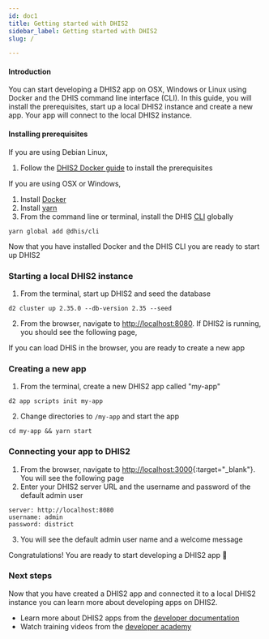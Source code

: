 ```yaml
---
id: doc1
title: Getting started with DHIS2  
sidebar_label: Getting started with DHIS2 
slug: /

---
```


#### Introduction
You can start developing a DHIS2 app on OSX, Windows or Linux using Docker and the DHIS command line interface (CLI). In this guide, you will install the prerequisites, start up a local DHIS2 instance and create a new app. Your app will connect to the local DHIS2 instance.

#### Installing prerequisites
If you are using Debian Linux, 
1. Follow the [DHIS2 Docker guide](https://developers.dhis2.org/guides/dhis2-docker) to install the prerequisites

If you are using OSX or Windows,
1. Install [Docker](https://docs.docker.com/get-docker/)
3. Install [yarn](https://classic.yarnpkg.com/en/docs/install)
4. From the command line or terminal, install the DHIS [CLI](https://cli.dhis2.nu/#/getting-started) globally
```shell
yarn global add @dhis/cli
```

Now that you have installed Docker and the DHIS CLI you are ready to start up DHIS2

### Starting a local DHIS2 instance

1. From the terminal, start up DHIS2 and seed the database
```shell
d2 cluster up 2.35.0 --db-version 2.35 --seed
```
2. From the browser, navigate to [http://localhost:8080](http://localhost:8080). If DHIS2 is running, you should see the following page,

If you can load DHIS in the browser, you are ready to create a new app

### Creating a new app
1. From the terminal, create a new DHIS2 app called "my-app"

```shell
d2 app scripts init my-app
```
2. Change directories to `/my-app` and start the app

```shell
cd my-app && yarn start
```

### Connecting your app to DHIS2
1. From the browser, navigate to [http://localhost:3000](http://localhost:3000){:target="\_blank"}. You will see the following page
2. Enter your DHIS2 server URL and the username and password of the default admin user
```
server: http://localhost:8080
username: admin
password: district
```
3. You will see the default admin user name and a welcome message


Congratulations! You are ready to start developing a DHIS2 app 🎊 

### Next steps
Now that you have created a DHIS2 app and connected it to a local DHIS2 instance you can learn more about developing apps on DHIS2. 
- Learn more about DHIS2 apps from the [developer documentation](https://docs.dhis2.org/dhis2_developer_manual/apps.html)
- Watch training videos from the [developer academy](https://www.youtube.com/playlist?list=PLo6Seh-066RynhjhnJNUITOZykA7397We)